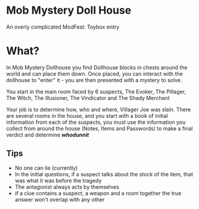 # Mob Mystery Doll House
An overly complicated ModFest: Toybox entry

# What?
In Mob Mystery Dollhouse you find Dollhouse blocks in chests around the world and can place them down.
Once placed, you can interact with the dollhouse to "enter" it - you are then presented with a mystery to solve.

You start in the main room faced by 6 suspects, The Evoker, The Pillager, The Witch, The Illusioner, The Vindicator and The Shady Merchant

Your job is to determine how, who and where, Villager Joe was slain. There are several rooms in the house, and you start with a book
of initial information from each of the suspects, you must use the information you collect from around the house (Notes, Items and Passwords) to 
make a final verdict and determine ***whodunnit***

## Tips

- No one can lie (currently)
- In the initial questions, if a suspect talks about the stock of the item, that was what it was before the tragedy
- The antagonist always acts by themselves
- if a clue contains a suspect, a weapon and a room together the true answer won't overlap with any other